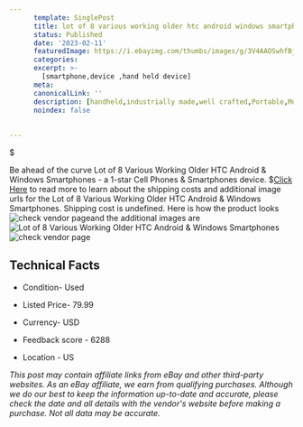 ```yaml
---
      template: SinglePost
      title: lot of 8 various working older htc android windows smartphones
      status: Published
      date: '2023-02-11'
      featuredImage: https://i.ebayimg.com/thumbs/images/g/3V4AAOSwhfBj2qf3/s-l225.jpg
      categories: 
      excerpt: >-
        [smartphone,device ,hand held device]
      meta:
      canonicalLink: ''
      description: [handheld,industrially made,well crafted,Portable,Mobile,Compact,Convenient,Lightweight,Maneuverable,Man-portable,Miniature,Carriable,Hand-held,Light,Holdable,Transportable,Mobile device,Pocket-sized,On-the-go,Wireless,Cordless,Compact size,Convenient size, smartphone,device ,hand held device]
      noindex: false
      
        
---
```

$

Be ahead of the curve Lot of 8 Various Working Older HTC Android & Windows Smartphones - a 1-star Cell Phones & Smartphones device.
$[Click Here](https://www.ebay.com/itm/234881793238?hash=item36b00bbcd6%3Ag%3A3V4AAOSwhfBj2qf3&mkevt=1&mkcid=1&mkrid=711-53200-19255-0&campid=%253CePNCampaignId%253E&customid=%253CreferenceId%253E&toolid=10049) to read more to learn about the shipping costs and additional image urls for the Lot of 8 Various Working Older HTC Android & Windows Smartphones. Shipping cost is undefined. Here is how the product looks ![check vendor page](https://i.ebayimg.com/thumbs/images/g/3V4AAOSwhfBj2qf3/s-l225.jpg)and the additional images are![Lot of 8 Various Working Older HTC Android & Windows Smartphones](https://i.ebayimg.com/images/g/3V4AAOSwhfBj2qf3/s-l1600.jpg)![check vendor page](https://origin-galleryplus.ebayimg.com/ws/web/234881793238_2_0_1/225x225.jpg,https://origin-galleryplus.ebayimg.com/ws/web/234881793238_3_0_1/225x225.jpg,https://origin-galleryplus.ebayimg.com/ws/web/234881793238_4_0_1/225x225.jpg,https://origin-galleryplus.ebayimg.com/ws/web/234881793238_5_0_1/225x225.jpg,https://origin-galleryplus.ebayimg.com/ws/web/234881793238_6_0_1/225x225.jpg,https://origin-galleryplus.ebayimg.com/ws/web/234881793238_7_0_1/225x225.jpg)



 ## Technical Facts 



     
      

 - Condition- Used 


      

 - Listed Price- 79.99 


      

 - Currency- USD 


      

 - Feedback score - 6288 


      

 - Location - US 


      
      

 *_This post may contain affiliate links from eBay and other third-party websites. As an eBay affiliate, we earn from qualifying purchases. Although we do our best to keep the information up-to-date and accurate, please check the date and all details with the vendor's website before making a purchase. Not all data may be accurate._*






